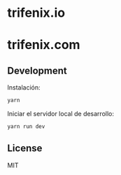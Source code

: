 # trifenix.io
# trifenix.com

## Development

Instalación:
```bash
yarn
```
Iniciar el servidor local de desarrollo:
```bash
yarn run dev
```

## License
MIT
